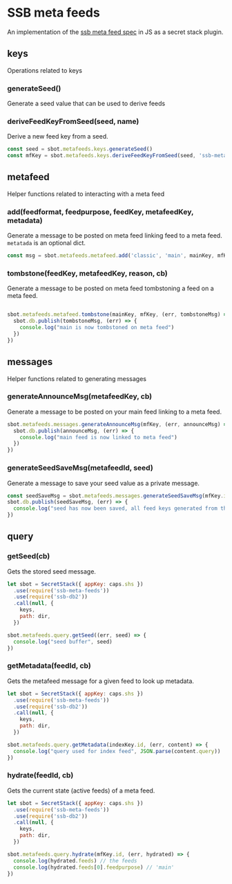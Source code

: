# SSB meta feeds

An implementation of the [ssb meta feed spec] in JS as a secret stack
plugin.

## keys

Operations related to keys

### generateSeed()

Generate a seed value that can be used to derive feeds

### deriveFeedKeyFromSeed(seed, name)

Derive a new feed key from a seed.

```js
const seed = sbot.metafeeds.keys.generateSeed()
const mfKey = sbot.metafeeds.keys.deriveFeedKeyFromSeed(seed, 'ssb-meta-feeds-v1:metafeed')
```

## metafeed

Helper functions related to interacting with a meta feed

### add(feedformat, feedpurpose, feedKey, metafeedKey, metadata)

Generate a message to be posted on meta feed linking feed to a meta
feed. `metatada` is an optional dict.

```js
const msg = sbot.metafeeds.metafeed.add('classic', 'main', mainKey, mfKey)
```

### tombstone(feedKey, metafeedKey, reason, cb)

Generate a message to be posted on meta feed tombstoning a feed on a
meta feed.

```js

sbot.metafeeds.metafeed.tombstone(mainKey, mfKey, (err, tombstoneMsg) => {
  sbot.db.publish(tombstoneMsg, (err) => {
    console.log("main is now tombstoned on meta feed")
  })
})
```

## messages

Helper functions related to generating messages

### generateAnnounceMsg(metafeedKey, cb)

Generate a message to be posted on your main feed linking to a meta
feed.

```js
sbot.metafeeds.messages.generateAnnounceMsg(mfKey, (err, announceMsg) => {
  sbot.db.publish(announceMsg, (err) => {
    console.log("main feed is now linked to meta feed")
  })
})
```

### generateSeedSaveMsg(metafeedId, seed)

Generate a message to save your seed value as a private message.

```js
const seedSaveMsg = sbot.metafeeds.messages.generateSeedSaveMsg(mfKey.id, seed)
sbot.db.publish(seedSaveMsg, (err) => {
  console.log("seed has now been saved, all feed keys generated from this can be restored from the seed")
})
```

## query

### getSeed(cb)

Gets the stored seed message.

```js
let sbot = SecretStack({ appKey: caps.shs })
  .use(require('ssb-meta-feeds'))
  .use(require('ssb-db2'))
  .call(null, {
    keys,
    path: dir,
  })

sbot.metafeeds.query.getSeed((err, seed) => {
  console.log("seed buffer", seed)
})
```

### getMetadata(feedId, cb)

Gets the metafeed message for a given feed to look up metadata.

```js
let sbot = SecretStack({ appKey: caps.shs })
  .use(require('ssb-meta-feeds'))
  .use(require('ssb-db2'))
  .call(null, {
    keys,
    path: dir,
  })

sbot.metafeeds.query.getMetadata(indexKey.id, (err, content) => {
  console.log("query used for index feed", JSON.parse(content.query))
})
```

### hydrate(feedId, cb)

Gets the current state (active feeds) of a meta feed.

```js
let sbot = SecretStack({ appKey: caps.shs })
  .use(require('ssb-meta-feeds'))
  .use(require('ssb-db2'))
  .call(null, {
    keys,
    path: dir,
  })

sbot.metafeeds.query.hydrate(mfKey.id, (err, hydrated) => {
  console.log(hydrated.feeds) // the feeds
  console.log(hydrated.feeds[0].feedpurpose) // 'main'
})
```

[ssb meta feed spec]: https://github.com/ssb-ngi-pointer/ssb-meta-feed-spec
